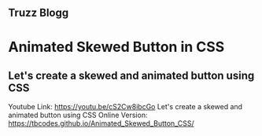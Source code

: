 ## Truzz Blogg 
# Animated Skewed Button in CSS
## Let's create a skewed and animated button using CSS

Youtube Link: https://youtu.be/cS2Cw8ibcGo 
Let's create a skewed and animated button using CSS 
Online Version: https://tbcodes.github.io/Animated_Skewed_Button_CSS/

